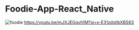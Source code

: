 # Foodie-App-React_Native




![foodie](https://github.com/user-attachments/assets/85ae8968-e676-453b-81b1-615c92f97a83)
https://youtu.be/mJXJEGqvh1M?si=x-E31zdstlbXBS63
